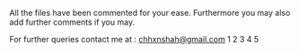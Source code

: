 
All the files have been commented for your ease. Furthermore you may also add further comments if you may.


For further queries contact me at : chhxnshah@gmail.com
1
2
3
4
5
